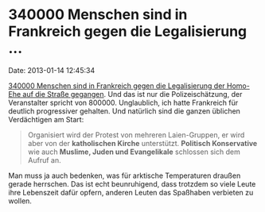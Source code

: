 340000 Menschen sind in Frankreich gegen die Legalisierung \...
===============================================================

Date: 2013-01-14 12:45:34

[340000 Menschen sind in Frankreich gegen die Legalisierung der Homo-Ehe
auf die Straße
gegangen](http://www.tagesschau.de/ausland/frankreichhomoehe104.html).
Und das ist nur die Polizeischätzung, der Veranstalter spricht von
800000. Unglaublich, ich hatte Frankreich für deutlich progressiver
gehalten. Und natürlich sind die ganzen üblichen Verdächtigen am Start:

> Organisiert wird der Protest von mehreren Laien-Gruppen, er wird aber
> von der **katholischen Kirche** unterstützt. **Politisch
> Konservative** wie auch **Muslime, Juden und Evangelikale** schlossen
> sich dem Aufruf an.

Man muss ja auch bedenken, was für arktische Temperaturen draußen gerade
herrschen. Das ist echt beunruhigend, dass trotzdem so viele Leute ihre
Lebenszeit dafür opfern, anderen Leuten das Spaßhaben verbieten zu
wollen.
